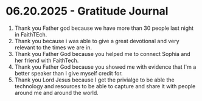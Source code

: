 # 06.20.2025 - Gratitude Journal

1. Thank you Father god because we have more than 30 people last night in FaithTEch.
2. Thank you because i was able to give a great devotional and very relevant to the times we are in.
3. Thank you Father God because you helped me to connect Sophia and her friend with FaithTech.
4. Thank you Father God because you showed me with evidence that I'm a better speaker than I give myself credit for.
5. Thank you Lord Jesus because I get the privialge to be able the technology and resources to be able to capture and share 
it with people around me and around the world.
